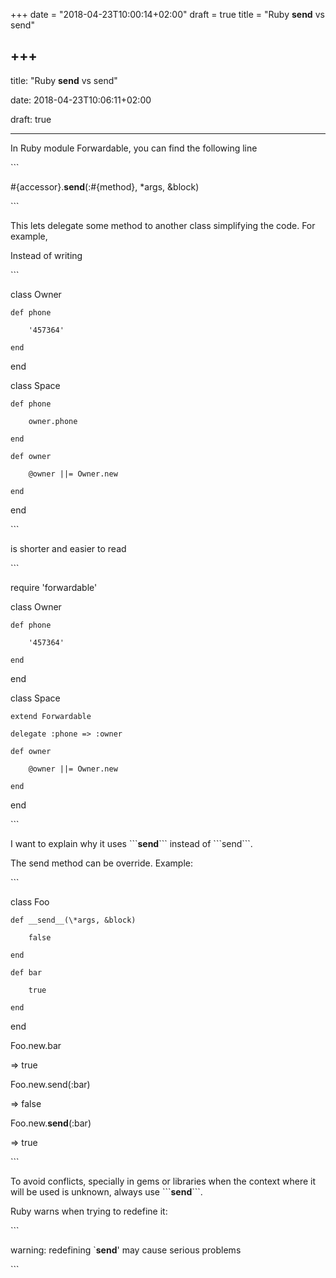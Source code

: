 +++
date = "2018-04-23T10:00:14+02:00"
draft = true
title = "Ruby __send__ vs send"

+++
---

title: "Ruby __send__ vs send"

date: 2018-04-23T10:06:11+02:00

draft: true

---

In Ruby module Forwardable, you can find the following line

\`\`\`

\#{accessor}.__send__(:#{method}, \*args, &block)

\`\`\`

This lets delegate some method to another class simplifying the code. For example,

Instead of writing

\`\`\`

class Owner

    def phone

        '457364'

    end

end

class Space

    def phone

        owner.phone

    end

    def owner

        @owner ||= Owner.new

    end

end

\`\`\`

is shorter and easier to read

\`\`\`

require 'forwardable'

class Owner

    def phone

        '457364'

    end

end

class Space

    extend Forwardable

    delegate :phone => :owner

    def owner

        @owner ||= Owner.new

    end

end

\`\`\`

I want to explain why it uses \`\`\`__send__\`\`\` instead of \`\`\`send\`\`\`.

The send method can be override. Example:

\`\`\`

class Foo

    def __send__(\*args, &block)

        false

    end

    def bar

        true

    end

end

Foo.new.bar

=> true

Foo.new.send(:bar)

=> false

Foo.new.__send__(:bar)

=> true

\`\`\`

To avoid conflicts, specially in gems or libraries when the context where it will be used is unknown, always use \`\`\`__send__\`\`\`.

Ruby warns when trying to redefine it:

\`\`\`

warning: redefining \`__send__' may cause serious problems

\`\`\`